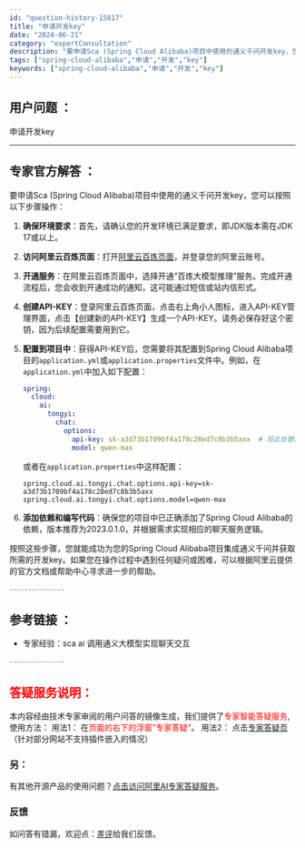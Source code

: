 ```yaml
---
id: "question-history-15817"
title: "申请开发key"
date: "2024-06-21"
category: "expertConsultation"
description: "要申请Sca (Spring Cloud Alibaba)项目中使用的通义千问开发key，您可以按照以下步骤操作：1. **确保环境要求**：首先，请确认您的开发环境已满足要求，即JDK版本需在JDK 17或以上。2. **访问阿里云百炼页面**：打开[阿里云百炼页面](https://www.al"
tags: ["spring-cloud-alibaba","申请","开发","key"]
keywords: ["spring-cloud-alibaba","申请","开发","key"]
---
```


## 用户问题 ： 
 申请开发key  

---------------
## 专家官方解答 ：

要申请Sca (Spring Cloud Alibaba)项目中使用的通义千问开发key，您可以按照以下步骤操作：

1. **确保环境要求**：首先，请确认您的开发环境已满足要求，即JDK版本需在JDK 17或以上。

2. **访问阿里云百炼页面**：打开[阿里云百炼页面](https://www.aliyun.com/product/bailian)，并登录您的阿里云账号。

3. **开通服务**：在阿里云百炼页面中，选择开通“百炼大模型推理”服务。完成开通流程后，您会收到开通成功的通知，这可能通过短信或站内信形式。

4. **创建API-KEY**：登录阿里云百炼页面，点击右上角小人图标，进入API-KEY管理界面，点击【创建新的API-KEY】生成一个API-KEY。请务必保存好这个密钥，因为后续配置需要用到它。

5. **配置到项目中**：获得API-KEY后，您需要将其配置到Spring Cloud Alibaba项目的`application.yml`或`application.properties`文件中。例如，在`application.yml`中加入如下配置：
   ```yaml
   spring:
     cloud:
       ai:
         tongyi:
           chat:
             options:
               api-key: sk-a3d73b1709bf4a178c28ed7c8b3b5axx  # 将此处替换为您实际的API-KEY
               model: qwen-max
   ```
   或者在`application.properties`中这样配置：
   ```
   spring.cloud.ai.tongyi.chat.options.api-key=sk-a3d73b1709bf4a178c28ed7c8b3b5axx
   spring.cloud.ai.tongyi.chat.options.model=qwen-max
   ```

6. **添加依赖和编写代码**：确保您的项目中已正确添加了Spring Cloud Alibaba的依赖，版本推荐为2023.0.1.0，并根据需求实现相应的聊天服务逻辑。

按照这些步骤，您就能成功为您的Spring Cloud Alibaba项目集成通义千问并获取所需的开发key。如果您在操作过程中遇到任何疑问或困难，可以根据阿里云提供的官方文档或帮助中心寻求进一步的帮助。


<font color="#949494">---------------</font> 


## 参考链接 ：

* 专家经验：sca ai 调用通义大模型实现聊天交互 


 <font color="#949494">---------------</font> 
 


## <font color="#FF0000">答疑服务说明：</font> 

本内容经由技术专家审阅的用户问答的镜像生成，我们提供了<font color="#FF0000">专家智能答疑服务</font>,使用方法：
用法1： 在<font color="#FF0000">页面的右下的浮窗”专家答疑“</font>。
用法2： 点击[专家答疑页](https://answer.opensource.alibaba.com/docs/intro)（针对部分网站不支持插件嵌入的情况）
### 另：


有其他开源产品的使用问题？[点击访问阿里AI专家答疑服务](https://answer.opensource.alibaba.com/docs/intro)。
### 反馈
如问答有错漏，欢迎点：[差评](https://ai.nacos.io/user/feedbackByEnhancerGradePOJOID?enhancerGradePOJOId=15836)给我们反馈。
